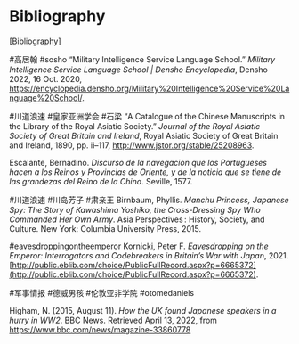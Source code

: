 # Bibliography
[Bibliography]

#高居翰 #sosho 
“Military Intelligence Service Language School.” _Military Intelligence Service Language School | Densho Encyclopedia_, Densho 2022, 16 Oct. 2020, https://encyclopedia.densho.org/Military%20Intelligence%20Service%20Language%20School/.

#川道浪速 #皇家亚洲学会  #石梁 
“A Catalogue of the Chinese Manuscripts in the Library of the Royal Asiatic Society.” _Journal of the Royal Asiatic Society of Great Britain and Ireland_, Royal Asiatic Society of Great Britain and Ireland, 1890, pp. ii–117, http://www.jstor.org/stable/25208963.


Escalante, Bernadino. _Discurso de la navegacion que los Portugueses hacen a los Reinos y Provincias de Oriente, y de la noticia que se tiene de las grandezas del Reino de la China_. Seville, 1577.

#川道浪速 #川岛芳子 #肃亲王
Birnbaum, Phyllis. _Manchu Princess, Japanese Spy: The Story of Kawashima Yoshiko, the Cross-Dressing Spy Who Commanded Her Own Army_. Asia Perspectives : History, Society, and Culture. New York: Columbia University Press, 2015. 

#eavesdroppingontheemperor 
Kornicki, Peter F. _Eavesdropping on the Emperor: Interrogators and Codebreakers in Britain’s War with Japan_, 2021. [http://public.eblib.com/choice/PublicFullRecord.aspx?p=6665372](http://public.eblib.com/choice/PublicFullRecord.aspx?p=6665372).

#军事情报 #德威男孩 #伦敦亚非学院 #otomedaniels

Higham, N. (2015, August 11). _How the UK found Japanese speakers in a hurry in WW2_. BBC News. Retrieved April 13, 2022, from https://www.bbc.com/news/magazine-33860778
